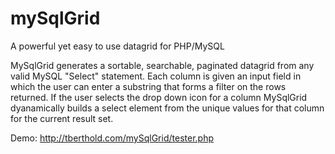 # mySqlGrid
A powerful yet easy to use datagrid for PHP/MySQL

MySqlGrid generates a sortable, searchable, paginated datagrid from any valid MySQL "Select" statement.  Each column is given an input field in which the user can enter a substring that forms a filter on the rows returned.  If the user selects the drop down icon for a column MySqlGrid dyanamically builds a select element from the unique values for that column for the current result set.

Demo: http://tberthold.com/mySqlGrid/tester.php
